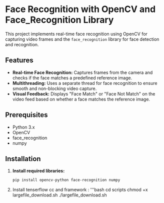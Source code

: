 # Face Recognition with OpenCV and Face_Recognition Library

This project implements real-time face recognition using OpenCV for capturing video frames and the `face_recognition` library for face detection and recognition.

## Features

- **Real-time Face Recognition:** Captures frames from the camera and checks if the face matches a predefined reference image.
- **Multithreading:** Uses a separate thread for face recognition to ensure smooth and non-blocking video capture.
- **Visual Feedback:** Displays "Face Match" or "Face Not Match" on the video feed based on whether a face matches the reference image.

## Prerequisites

- Python 3.x
- OpenCV
- face_recognition
- numpy

## Installation

1. **Install required libraries:**

   ```bash
   pip install opencv-python face-recognition numpy
2. Install tenserflow cc and framework :
   '''bash
   cd scripts
   chmod +x largefile_download.sh
   ./largefile_download.sh




